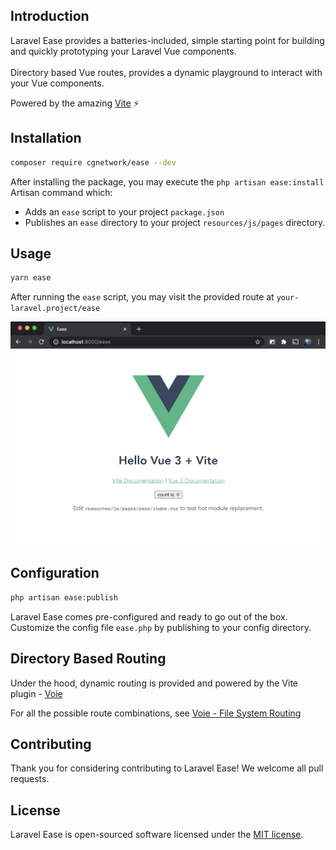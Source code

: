 ## Introduction

Laravel Ease provides a batteries-included, simple starting point for building and quickly prototyping your Laravel Vue components. 
<br/>
<br/>
Directory based Vue routes, provides a dynamic playground to interact with your Vue components.

Powered by the amazing [Vite](https://vitejs.dev/) ⚡

## Installation

```bash
composer require cgnetwork/ease --dev
```

After installing the package, you may execute the `php artisan ease:install` Artisan command which:

* Adds an `ease` script to your project `package.json`
* Publishes an `ease` directory to your project `resources/js/pages` directory.

## Usage

```bash
yarn ease
```

After running the `ease` script, you may visit the provided route at `your-laravel.project/ease`

![index.vue](https://raw.githubusercontent.com/cgnetwork/laravel-ease/master/docs/index.vue.png)

## Configuration

```bash
php artisan ease:publish
```

Laravel Ease comes pre-configured and ready to go out of the box. Customize the config file `ease.php` by publishing to your config directory.

## Directory Based Routing

Under the hood, dynamic routing is provided and powered by the Vite plugin - [Voie](https://github.com/brattonross/vite-plugin-voie)

For all the possible route combinations, see [Voie - File System Routing](https://github.com/brattonross/vite-plugin-voie#file-system-routing)

## Contributing

Thank you for considering contributing to Laravel Ease! We welcome all pull requests.

## License

Laravel Ease is open-sourced software licensed under the [MIT license](https://github.com/cgnetwork/laravel-ease/blob/master/LICENSE).

